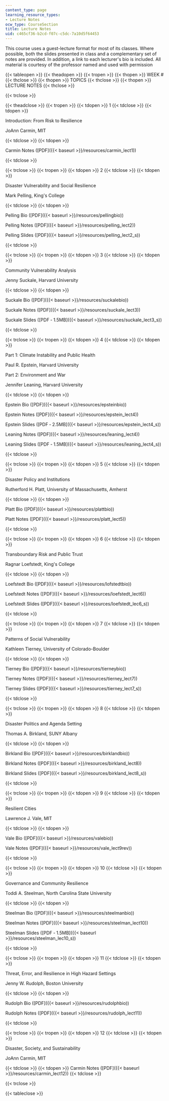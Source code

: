 ```yaml
---
content_type: page
learning_resource_types:
- Lecture Notes
ocw_type: CourseSection
title: Lecture Notes
uid: c465cf36-b2cd-f07c-c5dc-7a10d5f64453
---
```


This course uses a guest-lecture format for most of its classes. Where possible, both the slides presented in class and a complementary set of notes are provided. In addition, a link to each lecturer's bio is included. All material is courtesy of the professor named and used with permission

{{< tableopen >}}
{{< theadopen >}}
{{< tropen >}}
{{< thopen >}}
WEEK #
{{< thclose >}}
{{< thopen >}}
TOPICS
{{< thclose >}}
{{< thopen >}}
LECTURE NOTES
{{< thclose >}}

{{< trclose >}}

{{< theadclose >}}
{{< tropen >}}
{{< tdopen >}}
1
{{< tdclose >}}
{{< tdopen >}}


Introduction: From Risk to Resilience

JoAnn Carmin, MIT


{{< tdclose >}}
{{< tdopen >}}


Carmin Notes ([PDF]({{< baseurl >}}/resources/carmin_lect1))


{{< tdclose >}}

{{< trclose >}}
{{< tropen >}}
{{< tdopen >}}
2
{{< tdclose >}}
{{< tdopen >}}


Disaster Vulnerability and Social Resilience

Mark Pelling, King's College


{{< tdclose >}}
{{< tdopen >}}


Pelling Bio ([PDF]({{< baseurl >}}/resources/pellingbio))

Pelling Notes ([PDF]({{< baseurl >}}/resources/pelling_lect2))

Pelling Slides ([PDF]({{< baseurl >}}/resources/pelling_lect2_s))


{{< tdclose >}}

{{< trclose >}}
{{< tropen >}}
{{< tdopen >}}
3
{{< tdclose >}}
{{< tdopen >}}


Community Vulnerability Analysis

Jenny Suckale, Harvard University


{{< tdclose >}}
{{< tdopen >}}


Suckale Bio ([PDF]({{< baseurl >}}/resources/suckalebio))

Suckale Notes ([PDF]({{< baseurl >}}/resources/suckale_lect3))

Suckale Slides ([PDF ‑ 1.5MB]({{< baseurl >}}/resources/suckale_lect3_s))


{{< tdclose >}}

{{< trclose >}}
{{< tropen >}}
{{< tdopen >}}
4
{{< tdclose >}}
{{< tdopen >}}


Part 1: Climate Instability and Public Health

Paul R. Epstein, Harvard University

Part 2: Environment and War

Jennifer Leaning, Harvard University


{{< tdclose >}}
{{< tdopen >}}


Epstein Bio ([PDF]({{< baseurl >}}/resources/epsteinbio))

Epstein Notes ([PDF]({{< baseurl >}}/resources/epstein_lect4))

Epstein Slides ([PDF ‑ 2.5MB]({{< baseurl >}}/resources/epstein_lect4_s))

Leaning Notes ([PDF]({{< baseurl >}}/resources/leaning_lect4))

Leaning Slides ([PDF ‑ 1.5MB]({{< baseurl >}}/resources/leaning_lect4_s))


{{< tdclose >}}

{{< trclose >}}
{{< tropen >}}
{{< tdopen >}}
5
{{< tdclose >}}
{{< tdopen >}}


Disaster Policy and Institutions

Rutherford H. Platt, University of Massachusetts, Amherst


{{< tdclose >}}
{{< tdopen >}}


Platt Bio ([PDF]({{< baseurl >}}/resources/plattbio))

Platt Notes ([PDF]({{< baseurl >}}/resources/platt_lect5))


{{< tdclose >}}

{{< trclose >}}
{{< tropen >}}
{{< tdopen >}}
6
{{< tdclose >}}
{{< tdopen >}}


Transboundary Risk and Public Trust

Ragnar Loefstedt, King's College


{{< tdclose >}}
{{< tdopen >}}


Loefstedt Bio ([PDF]({{< baseurl >}}/resources/lofstedtbio))

Loefstedt Notes ([PDF]({{< baseurl >}}/resources/loefstedt_lect6))

Loefstedt Slides ([PDF]({{< baseurl >}}/resources/loefstedt_lec6_s))


{{< tdclose >}}

{{< trclose >}}
{{< tropen >}}
{{< tdopen >}}
7
{{< tdclose >}}
{{< tdopen >}}


Patterns of Social Vulnerability

Kathleen Tierney, University of Colorado-Boulder


{{< tdclose >}}
{{< tdopen >}}


Tierney Bio ([PDF]({{< baseurl >}}/resources/tierneybio))

Tierney Notes ([PDF]({{< baseurl >}}/resources/tierney_lect7))

Tierney Slides ([PDF]({{< baseurl >}}/resources/tierney_lect7_s))


{{< tdclose >}}

{{< trclose >}}
{{< tropen >}}
{{< tdopen >}}
8
{{< tdclose >}}
{{< tdopen >}}


Disaster Politics and Agenda Setting

Thomas A. Birkland, SUNY Albany


{{< tdclose >}}
{{< tdopen >}}


Birkland Bio ([PDF]({{< baseurl >}}/resources/birklandbio))

Birkland Notes ([PDF]({{< baseurl >}}/resources/birkland_lect8))

Birkland Slides ([PDF]({{< baseurl >}}/resources/birkland_lect8_s))


{{< tdclose >}}

{{< trclose >}}
{{< tropen >}}
{{< tdopen >}}
9
{{< tdclose >}}
{{< tdopen >}}


Resilient Cities

Lawrence J. Vale, MIT


{{< tdclose >}}
{{< tdopen >}}


Vale Bio ([PDF]({{< baseurl >}}/resources/valebio))

Vale Notes ([PDF]({{< baseurl >}}/resources/vale_lect9rev))


{{< tdclose >}}

{{< trclose >}}
{{< tropen >}}
{{< tdopen >}}
10
{{< tdclose >}}
{{< tdopen >}}


Governance and Community Resilience

Toddi A. Steelman, North Carolina State University


{{< tdclose >}}
{{< tdopen >}}


Steelman Bio ([PDF]({{< baseurl >}}/resources/steelmanbio))

Steelman Notes ([PDF]({{< baseurl >}}/resources/steelman_lect10))

Steelman Slides ([PDF ‑ 1.5MB]({{< baseurl >}}/resources/steelman_lec10_s))


{{< tdclose >}}

{{< trclose >}}
{{< tropen >}}
{{< tdopen >}}
11
{{< tdclose >}}
{{< tdopen >}}


Threat, Error, and Resilience in High Hazard Settings

Jenny W. Rudolph, Boston University


{{< tdclose >}}
{{< tdopen >}}


Rudolph Bio ([PDF]({{< baseurl >}}/resources/rudolphbio))

Rudolph Notes ([PDF]({{< baseurl >}}/resources/rudolph_lect11))


{{< tdclose >}}

{{< trclose >}}
{{< tropen >}}
{{< tdopen >}}
12
{{< tdclose >}}
{{< tdopen >}}


Disaster, Society, and Sustainability

JoAnn Carmin, MIT


{{< tdclose >}}
{{< tdopen >}}
Carmin Notes ([PDF]({{< baseurl >}}/resources/carmin_lect12))
{{< tdclose >}}

{{< trclose >}}

{{< tableclose >}}